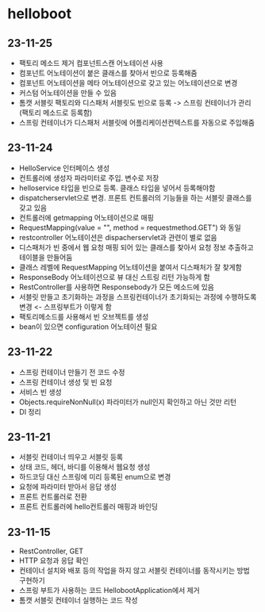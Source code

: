 # helloboot
## 23-11-25
- 팩토리 메소드 제거 컴포넌트스캔 어노테이션 사용
- 컴포넌트 어노테이션이 붙은 클래스를 찾아서 빈으로 등록해줌
- 컴포넌트 어노테이션을 메타 어노테이션으로 갖고 있는 어노테이션으로 변경
- 커스텀 어노테이션을 만들 수 있음
- 톰캣 서블릿 팩토리와 디스패처 서블릿도 빈으로 등록 -> 스프링 컨테이너가 관리 (팩토리 메소드로 등록함)
- 스프링 컨테이너가 디스패처 서블릿에 어플리케이션컨텍스트를 자동으로 주입해줌

## 23-11-24
- HelloService 인터페이스 생성
- 컨트롤러에 생성자 파라미터로 주입. 변수로 저장
- helloservice 타입을 빈으로 등록. 클래스 타입을 넣어서 등록해야함
- dispatcherservlet으로 변경. 프론트 컨트롤러의 기능들을 하는 서블릿 클래스를 갖고 있음
- 컨트롤러에 getmapping 어노테이션으로 매핑
- RequestMapping(value = "", method = requestmethod.GET") 와 동일
- restcontroller 어노테이션은 dispacherservlet과 관련이 별로 없음
- 디스패처가 빈 중에서 웹 요청 매핑 되어 있는 클래스를 찾아서 요청 정보 추출하고 테이블을 만들어둠
- 클래스 레벨에 RequestMapping 어노테이션을 붙여서 디스패처가 잘 찾게함
- ResponseBody 어노테이션으로 뷰 대신 스트링 리턴 가능하게 함
- RestController를 사용하면 Responsebody가 모든 메소드에 있음
- 서블릿 만들고 초기화하는 과정을 스프링컨테이너가 초기화되는 과정에 수행하도록 변경 <- 스프링부트가 이렇게 함
- 팩토리메소드를 사용해서 빈 오브젝트를 생성
- bean이 있으면 configuration 어노테이션 필요

## 23-11-22
- 스프링 컨테이너 만들기 전 코드 수정
- 스프링 컨테이너 생성 및 빈 요청
- 서비스 빈 생성 
- Objects.requireNonNull(x) 파라미터가 null인지 확인하고 아닌 것만 리턴
- DI 정리

## 23-11-21
- 서블릿 컨테이너 띄우고 서블릿 등록
- 상태 코드, 헤더, 바디를 이용해서 웹요청 생성
- 하드코딩 대신 스프링에 미리 등록된 enum으로 변경
- 요청에 파라미터 받아서 응답 생성
- 프론트 컨트롤러로 전환
- 프론트 컨트롤러에 hello컨트롤러 매핑과 바인딩

## 23-11-15
- RestController, GET
- HTTP 요청과 응답 확인
- 컨테이너 설치와 배포 등의 작업을 하지 않고 서블릿 컨테이너를 동작시키는 방법 구현하기
- 스프링 부트가 사용하는 코드 HellobootApplication에서 제거
- 톰캣 서블릿 컨테이너 실행하는 코드 작성